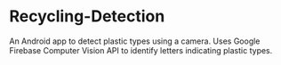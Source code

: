 # Recycling-Detection

An Android app to detect plastic types using a camera. Uses Google Firebase Computer Vision API to identify letters indicating plastic types.
